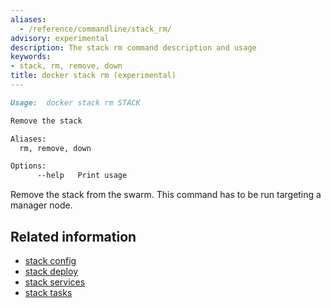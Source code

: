 ```yaml
---
aliases:
  - /reference/commandline/stack_rm/
advisory: experimental
description: The stack rm command description and usage
keywords:
- stack, rm, remove, down
title: docker stack rm (experimental)
---
```


```markdown
Usage:  docker stack rm STACK

Remove the stack

Aliases:
  rm, remove, down

Options:
      --help   Print usage
```

Remove the stack from the swarm. This command has to be run targeting
a manager node.

## Related information

* [stack config](stack_config.md)
* [stack deploy](stack_deploy.md)
* [stack services](stack_services.md)
* [stack tasks](stack_tasks.md)
